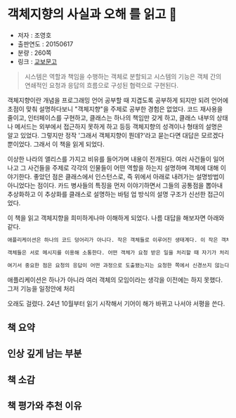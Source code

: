 # 객체지향의 사실과 오해 를 읽고 📝

- 저자 : 조영호
- 출판연도 : 20150617
- 분량 : 260쪽
- 링크 : [교보문고](https://product.kyobobook.co.kr/detail/S000001628109)

> 시스템은 역할과 책임을 수행하는 객체로 분할되고 시스템의 기능은 객체 간의 연쇄적인 요청과 응답의 흐름으로 구성된 협력으로 구현된다.

객체지향이란 개념을 프로그래밍 언어 공부할 때 지겹도록 공부하게 되지만 되려 언어에 초점이 맞춰 설명하다보니 "객체지향"을 주제로 공부한 경험은 없었다. 코드 재사용을 줄이고, 인터페이스를 구현하고, 클래스는 하나의 책임만 갖게 하고, 클래스 내부의 상태나 메서드는 외부에서 접근하지 못하게 하고 등등 객체지향의 성격이나 형태의 설명은 알고 있었다. 그렇지만 정작 '그래서 객체지향이 뭔데?'라고 묻는다면 대답은 모르겠다 뿐이었다. 그래서 이 책을 읽게 되었다.

이상한 나라의 앨리스를 가지고 비유를 들어가며 내용이 전개된다. 여러 사건들이 일어나고 그 사건들을 주제로 각각의 인물들이 어떤 역할을 하는지 설명하며 객체에 대해 이야기한다. 좋았던 점은 클래스에서 인스턴스로, 즉 위에서 아래로 내려가는 설명방법이 아니었다는 점이다. 카드 병사들의 특징을 먼저 이야기하면서 그들의 공통점을 뽑아내 추상화하고 이 추상화를 클래스로 설명하는 바텀 업 방식의 설명 구조가 신선한 접근이었다. 

이 책을 읽고 객체지향을 희미하게나마 이해하게 되었다. 나름 대답을 해보자면 아래와 같다.
```txt
애플리케이션은 하나의 코드 덩어리가 아니다. 작은 객체들로 이루어진 생태계다. 이 작은 객체들은 서로 협력하며 애플리케이션이란 세상을 굴러가게 한다. 

객체들은 서로 메시지를 이용해 소통한다. 어떤 객체가 요청 받은 일을 처리할 때 자기가 처리할 수 있으면 그대로 처리해서 요청한 곳에 응답한다. 자신이 처리할 수 없으면 다시 그 일을 처리할 수 있는 다른 객체에게 해당 테스크를 요청한다. 그리고 응답을 받고 받은 응답을 요청한 객체에게 전송한다. 

여기서 중요한 점은 요청의 응답이 어떤 과정으로 도출됐는지는 요청한 쪽에서 신경쓰지 않는다는 부분이다. 결론만 요청에서 기대한 서식에 맞다면 과정은 중요하지 않다. 
```

애플리케이션은 하나가 아니라 여러 객체의 모임이라는 생각을 이전에는 하지 못했다. 그저 기능을 일정안에 처리


오래도 걸렸다. 24년 10월부터 읽기 시작해서 기어이 해가 바뀌고 나서야 서평을 쓴다.

## 책 요약

## 인상 깊게 남는 부분

## 책 소감

## 책 평가와 추천 이유
